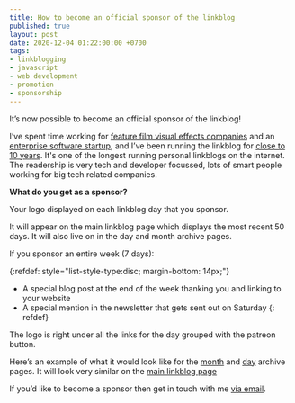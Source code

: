 ```yaml
---
title: How to become an official sponsor of the linkblog
published: true
layout: post
date: 2020-12-04 01:22:00:00 +0700
tags:
- linkblogging
- javascript
- web development
- promotion
- sponsorship
---
```

It’s now possible to become an official sponsor of the linkblog!

I’ve spent time working for [feature film visual effects companies](https://blog.markjgsmith.com/2020/11/24/what-its-like-working-in-tech-in-the-visual-effects-industry.html) and an [enterprise software startup](https://blog.markjgsmith.com/2020/11/30/what-its-like-working-for-an-enterprise-software-startup.html), and I’ve been running the linkblog for [close to 10 years](https://links.markjgsmith.com/archives/html). It's one of the longest running personal linkblogs on the internet. The readership is very tech and developer focussed, lots of smart people working for big tech related companies. 

**What do you get as a sponsor?**

Your logo displayed on each linkblog day that you sponsor.

It will appear on the main linkblog page which displays the most recent 50 days. It will also live on in the day and month archive pages.

If you sponsor an entire week (7 days):

{:refdef: style="list-style-type:disc; margin-bottom: 14px;"}
- A special blog post at the end of the week thanking you and linking to your website
- A special mention in the newsletter that gets sent out on Saturday
{: refdef}

The logo is right under all the links for the day grouped with the patreon button.

Here’s an example of what it would look like for the [month](https://links.markjgsmith.com/archives/html/2020/12) and [day](https://links.markjgsmith.com/archives/html/2020/12/03) archive pages. It will look very similar on the [main linkblog page](https://links.markjgsmith.com)

If you’d like to become a sponsor then get in touch with me [via email](mailto:markjgsmith@gmail.com).
